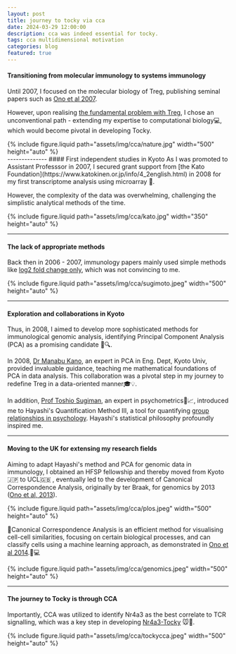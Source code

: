 ```yaml
---
layout: post
title: journey to tocky via cca
date: 2024-03-29 12:00:00
description: cca was indeed essential for tocky.
tags: cca multidimensional motivation
categories: blog
featured: true
---
```



#### Transitioning from molecular immunology to systems immunology
Until 2007, I focused on the molecular biology of Treg, publishing seminal papers such as [Ono et al 2007](https://www.nature.com/articles/nature05673). 

However, upon realising [the fundamental problem with Treg](), I chose an unconventional path - extending my expertise to computational biology💻, which would become pivotal in developing Tocky.

<div class="row mt-3">
     <div class="col-sm mt-3 mt-md-0">
        {% include figure.liquid path="assets/img/cca/nature.jpg" width="500" height="auto" %}
    </div>
</div>
--------------
#### First independent studies in Kyoto
As I was promoted to Assistant Professsor in 2007, I secured grant support from [the Kato Foundation](https://www.katokinen.or.jp/info/4_2english.html) in 2008 for my first transcriptome analysis using microarray 🧬. 

However, the complexity of the data was overwhelming, challenging the simplistic analytical methods of the time.


<div class="row mt-3">
     <div class="col-sm mt-3 mt-md-0">
        {% include figure.liquid path="assets/img/cca/kato.jpg" width="350" height="auto" %}
    </div>
</div>

--------------
#### The lack of appropriate methods
Back then in 2006 - 2007, immunology papers mainly used simple methods like [log2 fold change only](https://pubmed.ncbi.nlm.nih.gov/16772372/), which was not convincing to me.

<div class="row mt-3">
     <div class="col-sm mt-3 mt-md-0">
        {% include figure.liquid path="assets/img/cca/sugimoto.jpeg" width="500" height="auto" %}
    </div>
</div>

----------------
#### Exploration and collaborations in Kyoto

Thus, in 2008, I aimed to develop more sophisticated methods for immunological genomic analysis, identifying Principal Component Analysis (PCA) as a promising candidate 🤔🔍. 

In 2008, [Dr Manabu Kano](https://www.twitter.com/Dr_Kano), an expert in PCA in Eng. Dept, Kyoto Univ, provided invaluable guidance, teaching me mathematical foundations of PCA in data analysis. 
This collaboration was a pivotal step in my journey to redefine Treg in a data-oriented manner🎓💡. 


In addition, [Prof Toshio Sugiman](https://www.twitter.com/toshsugi), an expert in psychometrics🧠📈, introduced me to Hayashi's Quantification Method III, a tool for quantifying [group relationships in psychology](https://www.jstage.jst.go.jp/article/acrt1992/1/1/1_1_17/_article). 
Hayashi's statistical philosophy profoundly inspired me.

---
#### Moving to the UK for extensing my research fields

Aiming to adapt Hayashi's method and PCA for genomic data in immunology, I obtained an HFSP fellowship and thereby moved from Kyoto🇯🇵 to UCL🇬🇧 , eventually led to the development of Canonical Correspondence Analysis, originally by ter Braak, for genomics by 2013 ([Ono et al, 2013](https://journals.plos.org/plosone/article?id=10.1371/journal.pone.0053544)).

<div class="row mt-3">
     <div class="col-sm mt-3 mt-md-0">
        {% include figure.liquid path="assets/img/cca/plos.jpeg" width="500" height="auto" %}
    </div>
</div>

🔬Canonical Correspondence Analysis is an efficient method for visualising cell-cell similarities, focusing on certain biological processes, and can classify cells using a machine learning approach, as demonstrated in [Ono et al 2014](https://bmcgenomics.biomedcentral.com/articles/10.1186/1471-2164-15-1028).🧬💻 
<div class="row mt-3">
     <div class="col-sm mt-3 mt-md-0">
        {% include figure.liquid path="assets/img/cca/genomics.jpeg" width="500" height="auto" %}
    </div>
</div>

---------------------
#### The journey to Tocky is through CCA

Importantly, CCA was utilized to identify Nr4a3 as the best correlate to TCR signalling, which was a key step in developing [Nr4a3-Tocky](https://rupress.org/jcb/article/217/8/2931/39442/A-timer-for-analyzing-temporally-dynamic-changes) 🐭🔬.

<div class="row mt-3">
     <div class="col-sm mt-3 mt-md-0">
        {% include figure.liquid path="assets/img/cca/tockycca.jpeg" width="500" height="auto" %}
    </div>
</div>
